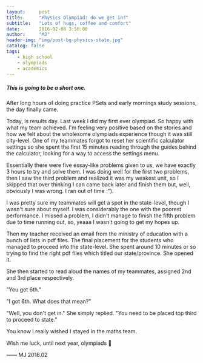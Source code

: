 ```yaml
---
layout:     post
title:      "Physics Olympiad: do we get in?"
subtitle:   "Lots of hugs, coffee and comfort"
date:       2016-02-08 3:50:00
author:     "MJ"
header-img: "img/post-bg-physics-state.jpg"
catalog: false
tags:
    - high school
    - olympiads
    - academics
---
```

#####  This is going to be a short one. #####

After long hours of doing practice PSets and early mornings study sessions, the day finally came.

Today, is results day. Last week I did my first ever olympiad. So happy with what my team achieved. I'm feeling very positive based on the stories and how we felt about the wholesome olympiads experience though it was still city-level. One of my teammates forgot to reset her scientific calculator settings so she spent the first 15 minutes reading through the guides behind the calculator, looking for a way to access the settings menu. 

Essentially there were five essay-like problems given to us, we have exactly 3 hours to try and solve them. I was doing well for the first two problems, then I saw the third problem and realized it was my weakest unit, so I skipped that over thinking I can came back later and finish them but, well, obviously I was wrong. I ran out of time :").

I was pretty sure my teammates will get a spot in the state-level, though I wasn't sure about myself. I was considerably the one with the poorest performance. I missed a problem, I didn't manage to finish the fifth problem due to time running out, so, yeaaa I wasn't going to get my hopes up. 

Then my teacher received an email from the ministry of education with a bunch of lists in pdf files. The final placement for the students who managed to proceed into the state-level. She spent around 10 minutes or so trying to find the right pdf files which titled our state/province. She opened it. 

She then started to read aloud the names of my teammates, assigned 2nd and 3rd place respectively.

"You got 6th."

"I got 6th. What does that mean?"

"Well, you don't get in." She simply replied. "You need to be placed top third to proceed to state."

   You know I really wished I stayed in the maths team.
   
   Wish me luck, until next year, olympiads 🤞

   —— MJ 2016.02